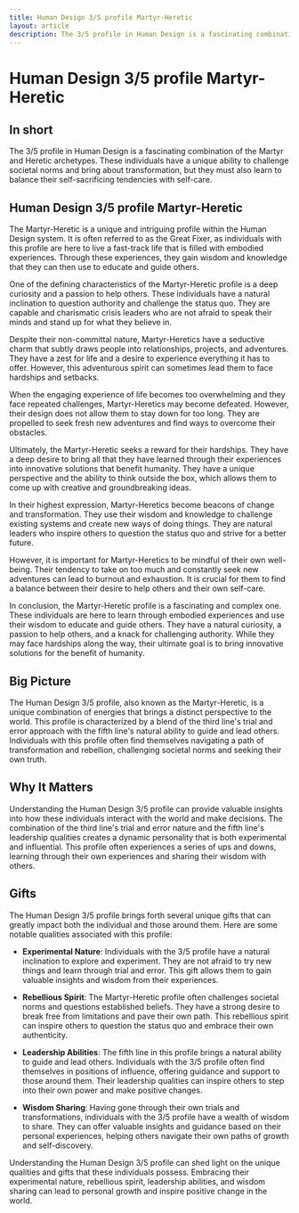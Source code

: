 ```yaml
---
title: Human Design 3/5 profile Martyr-Heretic
layout: article
description: The 3/5 profile in Human Design is a fascinating combination of the Martyr and Heretic archetypes. These individuals have a unique ability to challenge societal norms and bring about transformation, but they must also learn to balance their self-sacrificing tendencies with self-care.
---
```

# Human Design 3/5 profile Martyr-Heretic
## In short
The 3/5 profile in Human Design is a fascinating combination of the Martyr and Heretic archetypes. These individuals have a unique ability to challenge societal norms and bring about transformation, but they must also learn to balance their self-sacrificing tendencies with self-care.

## Human Design 3/5 profile Martyr-Heretic
The Martyr-Heretic is a unique and intriguing profile within the Human Design system. It is often referred to as the Great Fixer, as individuals with this profile are here to live a fast-track life that is filled with embodied experiences. Through these experiences, they gain wisdom and knowledge that they can then use to educate and guide others.

One of the defining characteristics of the Martyr-Heretic profile is a deep curiosity and a passion to help others. These individuals have a natural inclination to question authority and challenge the status quo. They are capable and charismatic crisis leaders who are not afraid to speak their minds and stand up for what they believe in.

Despite their non-committal nature, Martyr-Heretics have a seductive charm that subtly draws people into relationships, projects, and adventures. They have a zest for life and a desire to experience everything it has to offer. However, this adventurous spirit can sometimes lead them to face hardships and setbacks.

When the engaging experience of life becomes too overwhelming and they face repeated challenges, Martyr-Heretics may become defeated. However, their design does not allow them to stay down for too long. They are propelled to seek fresh new adventures and find ways to overcome their obstacles.

Ultimately, the Martyr-Heretic seeks a reward for their hardships. They have a deep desire to bring all that they have learned through their experiences into innovative solutions that benefit humanity. They have a unique perspective and the ability to think outside the box, which allows them to come up with creative and groundbreaking ideas.

In their highest expression, Martyr-Heretics become beacons of change and transformation. They use their wisdom and knowledge to challenge existing systems and create new ways of doing things. They are natural leaders who inspire others to question the status quo and strive for a better future.

However, it is important for Martyr-Heretics to be mindful of their own well-being. Their tendency to take on too much and constantly seek new adventures can lead to burnout and exhaustion. It is crucial for them to find a balance between their desire to help others and their own self-care.

In conclusion, the Martyr-Heretic profile is a fascinating and complex one. These individuals are here to learn through embodied experiences and use their wisdom to educate and guide others. They have a natural curiosity, a passion to help others, and a knack for challenging authority. While they may face hardships along the way, their ultimate goal is to bring innovative solutions for the benefit of humanity.
## Big Picture

The Human Design 3/5 profile, also known as the Martyr-Heretic, is a unique combination of energies that brings a distinct perspective to the world. This profile is characterized by a blend of the third line's trial and error approach with the fifth line's natural ability to guide and lead others. Individuals with this profile often find themselves navigating a path of transformation and rebellion, challenging societal norms and seeking their own truth.

## Why It Matters

Understanding the Human Design 3/5 profile can provide valuable insights into how these individuals interact with the world and make decisions. The combination of the third line's trial and error nature and the fifth line's leadership qualities creates a dynamic personality that is both experimental and influential. This profile often experiences a series of ups and downs, learning through their own experiences and sharing their wisdom with others.

## Gifts

The Human Design 3/5 profile brings forth several unique gifts that can greatly impact both the individual and those around them. Here are some notable qualities associated with this profile:

- **Experimental Nature**: Individuals with the 3/5 profile have a natural inclination to explore and experiment. They are not afraid to try new things and learn through trial and error. This gift allows them to gain valuable insights and wisdom from their experiences.

- **Rebellious Spirit**: The Martyr-Heretic profile often challenges societal norms and questions established beliefs. They have a strong desire to break free from limitations and pave their own path. This rebellious spirit can inspire others to question the status quo and embrace their own authenticity.

- **Leadership Abilities**: The fifth line in this profile brings a natural ability to guide and lead others. Individuals with the 3/5 profile often find themselves in positions of influence, offering guidance and support to those around them. Their leadership qualities can inspire others to step into their own power and make positive changes.

- **Wisdom Sharing**: Having gone through their own trials and transformations, individuals with the 3/5 profile have a wealth of wisdom to share. They can offer valuable insights and guidance based on their personal experiences, helping others navigate their own paths of growth and self-discovery.

Understanding the Human Design 3/5 profile can shed light on the unique qualities and gifts that these individuals possess. Embracing their experimental nature, rebellious spirit, leadership abilities, and wisdom sharing can lead to personal growth and inspire positive change in the world.
